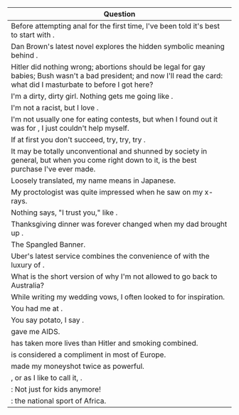 Question |
--- |
Before attempting anal for the first time, I've been told it's best to start with <BLANK>. |
Dan Brown's latest novel explores the hidden symbolic meaning behind <BLANK>. |
Hitler did nothing wrong; abortions should be legal for gay babies; Bush wasn't a bad president; and now I'll read the card: what did I masturbate to before I got here? |
I'm a dirty, dirty girl. Nothing gets me going like <BLANK>. |
I'm not a racist, but I love <BLANK>. |
I'm not usually one for eating contests, but when I found out it was for <BLANK>, I just couldn't help myself. |
If at first you don't succeed, try, try, try <BLANK>. |
It may be totally unconventional and shunned by society in general, but when you come right down to it, <BLANK> is the best purchase I've ever made. |
Loosely translated, my name means <BLANK> in Japanese. |
My proctologist was quite impressed when he saw <BLANK> on my x-rays. |
Nothing says, "I trust you," like <BLANK>. |
Thanksgiving dinner was forever changed when my dad brought up <BLANK>. |
The <BLANK> Spangled Banner. |
Uber's latest service combines the convenience of <BLANK> with the luxury of <BLANK>. |
What is the short version of why I'm not allowed to go back to Australia? |
While writing my wedding vows, I often looked to <BLANK> for inspiration. |
You had me at <BLANK>. |
You say potato, I say <BLANK>. |
<BLANK> gave me AIDS. |
<BLANK> has taken more lives than Hitler and smoking combined. |
<BLANK> is considered a compliment in most of Europe. |
<BLANK> made my moneyshot twice as powerful. |
<BLANK>, or as I like to call it, <BLANK>. |
<BLANK>: Not just for kids anymore! |
<BLANK>: the national sport of Africa. |
